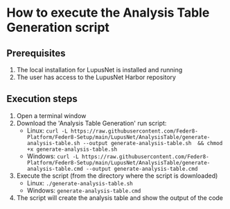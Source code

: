 # How to execute the Analysis Table Generation script

## Prerequisites
1. The local installation for LupusNet is installed and running
2. The user has access to the LupusNet Harbor repository

## Execution steps
1. Open a terminal window
2. Download the 'Analysis Table Generation' run script:
   * Linux: 
     ```curl -L https://raw.githubusercontent.com/Feder8-Platform/Feder8-Setup/main/LupusNet/AnalysisTable/generate-analysis-table.sh --output generate-analysis-table.sh  && chmod +x generate-analysis-table.sh```
   * Windows: 
     ```curl -L https://raw.githubusercontent.com/Feder8-Platform/Feder8-Setup/main/LupusNet/AnalysisTable/generate-analysis-table.cmd --output generate-analysis-table.cmd```
3. Execute the script (from the directory where the script is downloaded)
   * Linux: 
     ```./generate-analysis-table.sh```
   * Windows: 
     ```generate-analysis-table.cmd```
4. The script will create the analysis table and show the output of the code

